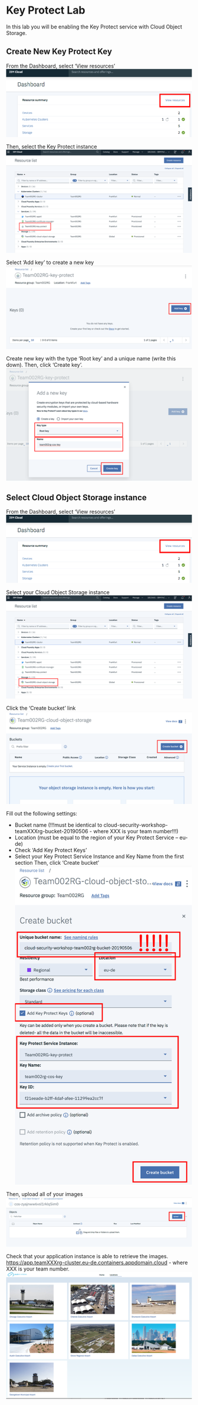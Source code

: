 # Key Protect Lab
In this lab you will be enabling the Key Protect service with Cloud Object Storage.

## Create New Key Protect Key

From the Dashboard, select ‘View resources’
![select-view-resources](select-view-resources.png)

Then, select the Key Protect instance
![select-key-protect](select-key-protect.png)

Select ‘Add key’ to create a new key
![select-add-key](select-add-key.png)

Create new key with the type ‘Root key’ and a unique name (write this down). Then, click ‘Create key’.
![create-key](create-key.png)

## Select Cloud Object Storage instance

From the Dashboard, select ‘View resources’
![select-view-resources](select-view-resources.png)

Select your Cloud Object Storage instance
![select-cos](select-cos.png)

Click the ‘Create bucket’ link
![create-bucket](create-bucket.png)

Fill out the following settings:
- Bucket name (!!!must be identical to cloud-security-workshop-teamXXXrg-bucket-20190506 - where XXX is your team number!!!)
- Location (must be equal to the region of your Key Protect Service – eu-de)
- Check ‘Add Key Protect Keys’
- Select your Key Protect Service Instance and Key Name from the first section
Then, click ‘Create bucket’
![create-bucket-2](create-bucket-2.png)

Then, upload all of your images
![upload-images](upload-images.png)

Check that your application instance is able to retrieve the images. https://app.teamXXXrg-cluster.eu-de.containers.appdomain.cloud - where XXX is your team number.
![app-shows-images](app-shows-images.png)
